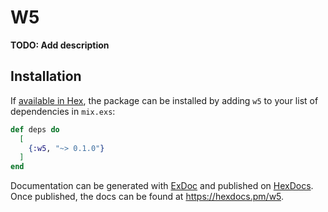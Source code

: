 # W5

**TODO: Add description**

## Installation

If [available in Hex](https://hex.pm/docs/publish), the package can be installed
by adding `w5` to your list of dependencies in `mix.exs`:

```elixir
def deps do
  [
    {:w5, "~> 0.1.0"}
  ]
end
```

Documentation can be generated with [ExDoc](https://github.com/elixir-lang/ex_doc)
and published on [HexDocs](https://hexdocs.pm). Once published, the docs can
be found at <https://hexdocs.pm/w5>.

